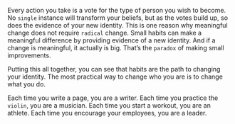 Every action you take is a vote for the type of person you wish to
become. No `single` instance will transform your beliefs, but as the
votes build up, so does the evidence of your new identity. This is one
reason why meaningful change does not require `radical` change. Small
habits can make a meaningful difference by providing evidence of a
new identity. And if a change is meaningful, it actually is big. That’s
the `paradox` of making small improvements.

Putting this all together, you can see that habits are the path to
changing your identity. The most practical way to change who you are
is to change what you do.

Each time you write a page, you are a writer.
Each time you practice the `violin`, you are a musician.
Each time you start a workout, you are an athlete.
Each time you encourage your employees, you are a leader.
